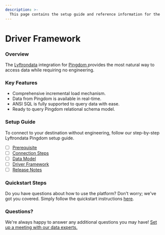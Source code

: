 ```yaml
---
description: >-
  This page contains the setup guide and reference information for the Pingdom source connector.
---
```


# Driver Framework

### Overview

The [Lyftrondata](https://www.lyftrondata.com/) integration for [Pingdom](https://www.lyftrondata.com/integration/pingdom/)[ ](https://www.lyftrondata.com/integration/pingdom/)provides the most natural way to access data while requiring no engineering.

### Key Features

* Comprehensive incremental load mechanism.
* Data from Pingdom is available in real-time.&#x20;
* ANSI SQL is fully supported to query data with ease.
* Ready to query Pingdom relational schema model.

### Setup Guide

To connect to your destination without engineering, follow our step-by-step Lyftrondata Pingdom setup guide.

* [ ] [Prerequisite](../../finance-analytics/pingdom/prerequisite.md)
* [ ] [Connection Steps](../../finance-analytics/pingdom/connection-steps.md)
* [ ] [Data Model](../../finance-analytics/pingdom/data-model/)
* [ ] [Driver Framework](../../finance-analytics/pingdom/driver-framework/)
* [ ] [Release Notes](../../finance-analytics/pingdom/release-notes.md)

### Quickstart Steps

Do you have questions about how to use the platform? Don't worry; we've got you covered. Simply follow the quickstart instructions [here](../../../quickstart-steps.md).

### Questions? <a href="#questions" id="questions"></a>

We're always happy to answer any additional questions you may have! [Set up a meeting with our data experts.](https://www.lyftrondata.com/book-a-meeting/)


